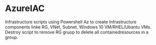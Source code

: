 # AzureIAC
Infrastructure scripts using Powershell Az to create Infrastructure components linke RG, VNet, Subnet, Windows 10 VM/RHEL/Ubantu VMs. Destroy script to remove RG gruop to delete all containedresources in a group.
